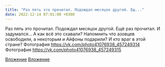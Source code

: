```yaml
---
title: "Раз пять это прочитал. Подождал месяцок другой. Ещ..."
date: 2022-12-14 07:01:00 +0300
---
```


Раз пять это прочитал. Подождал месяцок другой. Ещё раз прочитал. И задумался...
А как всё это схавали? Напомнить что азовцев освободили, а некоторым и Айфоны подарили? И кто враг в этой стране?
Фотография
https://vk.com/photo41076938_457249314
Фотография
https://vk.com/photo41076938_457249315

[Вложение](https://vk.com/photo41076938_457249314)
[Вложение](https://vk.com/photo41076938_457249315)
